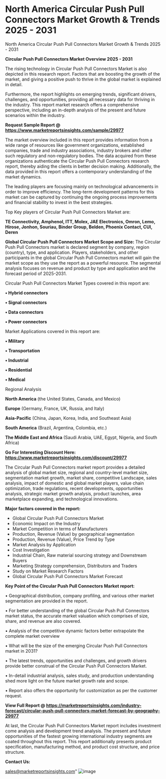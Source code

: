 # North America Circular Push Pull Connectors Market Growth & Trends 2025 - 2031
North America Circular Push Pull Connectors Market Growth & Trends 2025 - 2031

<Strong> Circular Push Pull Connectors Market Overview 2025 - 2031</strong>

The rising technology in Circular Push Pull Connectors Market is also depicted in this research report. Factors that are boosting the growth of the market, and giving a positive push to thrive in the global market is explained in detail.

Furthermore, the report highlights on emerging trends, significant drivers, challenges, and opportunities, providing all necessary data for thriving in the industry. This report market research offers a comprehensive perspective, including an in-depth analysis of the present and future scenarios within the industry.

<strong>Request Sample Report @ <a href=https://www.marketreportsinsights.com/sample/29977>https://www.marketreportsinsights.com/sample/29977</a></strong>

The market overview included in this report provides information from a wide range of resources like government organizations, established companies, trade and industry associations, industry brokers and other such regulatory and non-regulatory bodies. The data acquired from these organizations authenticate the Circular Push Pull Connectors research report, thereby aiding the clients in better decision making. Additionally, the data provided in this report offers a contemporary understanding of the market dynamics.

The leading players are focusing mainly on technological advancements in order to improve efficiency. The long-term development patterns for this market can be captured by continuing the ongoing process improvements and financial stability to invest in the best strategies.

Top Key players of Circular Push Pull Connectors Market are:

<strong>TE Connectivity, Amphenol, ITT, Molex, JAE Electronics, Omron, Lemo, Hirose, Jonhon, Souriau, Binder Group, Belden, Phoenix Contact, CUI, Deren</strong>

<strong><b>Global Circular Push Pull Connectors Market Scope and Size:</b></strong>
The Circular Push Pull Connectors market is declared segment by company, region (country), type, and application. Players, stakeholders, and other participants in the global Circular Push Pull Connectors market will gain the market scope as they use the report as a powerful resource. The segmental analysis focuses on revenue and product by type and application and the forecast period of 2025-2031.

Circular Push Pull Connectors Market Types covered in this report are:

<strong>• Hybrid connectors

• Signal connectors

• Data connectors

• Power connectors</strong>

Market Applications covered in this report are:

<strong>• Military

• Transportation

• Industrial

• Residential

• Medical</strong> 

Regional Analysis

<strong>North America</strong> (the United States, Canada, and Mexico)

<strong>Europe</strong> (Germany, France, UK, Russia, and Italy)

<strong>Asia-Pacific</strong> (China, Japan, Korea, India, and Southeast Asia)

<strong>South America</strong> (Brazil, Argentina, Colombia, etc.)

<strong>The Middle East and Africa</strong> (Saudi Arabia, UAE, Egypt, Nigeria, and South Africa)

<strong>Go For Interesting Discount Here: <a href=https://www.marketreportsinsights.com/discount/29977>https://www.marketreportsinsights.com/discount/29977</a></strong>

The Circular Push Pull Connectors market report provides a detailed analysis of global market size, regional and country-level market size, segmentation market growth, market share, competitive Landscape, sales analysis, impact of domestic and global market players, value chain optimization, trade regulations, recent developments, opportunities analysis, strategic market growth analysis, product launches, area marketplace expanding, and technological innovations.

<strong><b>Major factors covered in the report:</b></strong>
<ul>
  <li>Global Circular Push Pull Connectors Market </li>
  <li>Economic Impact on the Industry</li>
  <li>Market Competition in terms of Manufacturers</li>
  <li>Production, Revenue (Value) by geographical segmentation</li>
  <li>Production, Revenue (Value), Price Trend by Type</li>
  <li>Market Analysis by Application</li>
  <li>Cost Investigation</li>
  <li>Industrial Chain, Raw material sourcing strategy and Downstream Buyers</li>
  <li>Marketing Strategy comprehension, Distributors and Traders</li>
  <li>Study on Market Research Factors</li>
  <li>Global Circular Push Pull Connectors Market Forecast</li>
</ul>

<strong><b>Key Point of the Circular Push Pull Connectors Market report:</b></strong>

• Geographical distribution, company profiling, and various other market segmentation are provided in the report.

• For better understanding of the global Circular Push Pull Connectors market status, the accurate market valuation which comprises of size, share, and revenue are also covered.

• Analysis of the competitive dynamic factors better extrapolate the complete market overview

• What will be the size of the emerging Circular Push Pull Connectors market in 2031?

• The latest trends, opportunities and challenges, and growth drivers provide better construal of the Circular Push Pull Connectors Market.

• In-detail industrial analysis, sales study, and production understanding shed more light on the future market growth rate and scope.

• Report also offers the opportunity for customization as per the customer request.

<strong><b>View Full Report @ <a href=https://marketreportsinsights.com/industry-forecast/circular-push-pull-connectors-market-forecast-by-geography-29977>https://marketreportsinsights.com/industry-forecast/circular-push-pull-connectors-market-forecast-by-geography-29977</a></b></strong>


At last, the Circular Push Pull Connectors Market report includes investment come analysis and development trend analysis. The present and future opportunities of the fastest growing international industry segments are coated throughout this report. This report additionally presents product specification, manufacturing method, and product cost structure, and price structure.

<strong>Contact Us:</strong>

sales@marketreportsinsights.com"
![image](https://github.com/user-attachments/assets/e37048c2-2bd2-410e-a97e-6e83525f790a)
